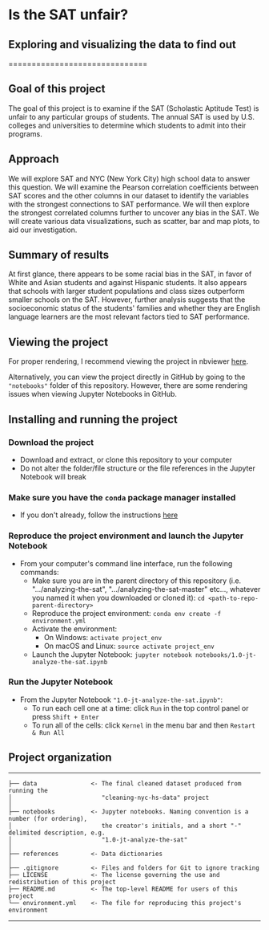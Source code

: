 # Is the SAT unfair? 

## Exploring and visualizing the data to find out
==============================  

## Goal of this project
The goal of this project is to examine if the SAT (Scholastic Aptitude Test) is unfair to any particular groups of students.  The annual SAT is used by U.S. colleges and universities to determine which students to admit into their programs.  

## Approach
We will explore SAT and NYC (New York City) high school data to answer this question.  We will examine the Pearson correlation coefficients between SAT scores and the other columns in our dataset to identify the variables with the strongest connections to SAT performance.  We will then explore the strongest correlated columns further to uncover any bias in the SAT.  We will create various data visualizations, such as scatter, bar and map plots, to aid our investigation.  

## Summary of results  
At first glance, there appears to be some racial bias in the SAT, in favor of White and Asian students and against Hispanic students.  It also appears that schools with larger student populations and class sizes outperform smaller schools on the SAT.  However, further analysis suggests that the socioeconomic status of the students' families and whether they are English language learners are the most relevant factors tied to SAT performance.  

## Viewing the project  
For proper rendering, I recommend viewing the project in nbviewer [here](https://nbviewer.jupyter.org/github/JustinToribio/analyzing-the-sat/blob/master/notebooks/1.0-jt-analyze-the-sat.ipynb).  

Alternatively, you can view the project directly in GitHub by going to the `"notebooks"` folder of this repository.  However, there are some rendering issues when viewing Jupyter Notebooks in GitHub.  

## Installing and running the project  

### Download the project  
* Download and extract, or clone this repository to your computer  
* Do not alter the folder/file structure or the file references in the Jupyter Notebook will break

### Make sure you have the `conda` package manager installed  
* If you don't already, follow the instructions [here](https://docs.conda.io/projects/conda/en/latest/user-guide/install/index.html)

### Reproduce the project environment and launch the Jupyter Notebook
* From your computer's command line interface, run the following commands:    
    * Make sure you are in the parent directory of this repository (i.e. ".../analyzing-the-sat", ".../analyzing-the-sat-master" etc..., whatever you named it when you downloaded or cloned it): `cd <path-to-repo-parent-directory>`  
    * Reproduce the project environment: `conda env create -f environment.yml`  
    * Activate the environment:  
        * On Windows: `activate project_env`  
        * On macOS and Linux: `source activate project_env`  
    * Launch the Jupyter Notebook: `jupyter notebook notebooks/1.0-jt-analyze-the-sat.ipynb`

### Run the Jupyter Notebook
* From the Jupyter Notebook `"1.0-jt-analyze-the-sat.ipynb"`:  
    * To run each cell one at a time: click `Run` in the top control panel or press `Shift + Enter`
    * To run all of the cells: click `Kernel` in the menu bar and then `Restart & Run All`

## Project organization
------------

    ├── data               <- The final cleaned dataset produced from running the
    │                         "cleaning-nyc-hs-data" project      
    │
    ├── notebooks          <- Jupyter notebooks. Naming convention is a number (for ordering),
    │                         the creator's initials, and a short "-" delimited description, e.g.
    │                         "1.0-jt-analyze-the-sat"
    │
    ├── references         <- Data dictionaries
    │
    ├── .gitignore         <- Files and folders for Git to ignore tracking
    ├── LICENSE            <- The license governing the use and redistribution of this project
    ├── README.md          <- The top-level README for users of this project  
    └── environment.yml    <- The file for reproducing this project's environment


--------